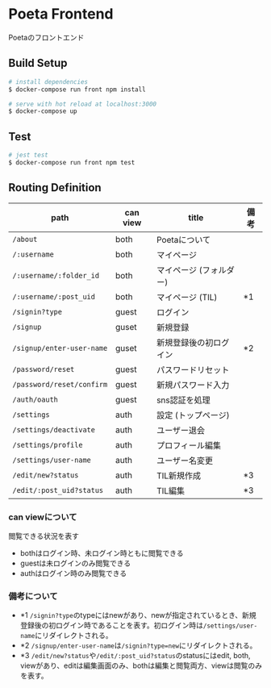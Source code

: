 # Poeta Frontend

Poetaのフロントエンド

## Build Setup

``` bash
# install dependencies
$ docker-compose run front npm install

# serve with hot reload at localhost:3000
$ docker-compose up
```

## Test

``` bash
# jest test
$ docker-compose run front npm test
```

## Routing Definition

| path                                 | can view | title                  | 備考 |
| ------------------------------------ | -------- | ---------------------- | --- |
| `/about`                             | both     | Poetaについて          |    |
| `/:username`                         | both     | マイページ             |    |
| `/:username/:folder_id`              | both     | マイページ (フォルダー) |    |
| `/:username/:post_uid`               | both     | マイページ (TIL)       |*1  |
| `/signin?type`                       | guest    | ログイン               |    |
| `/signup`                            | guset    | 新規登録               |    |
| `/signup/enter-user-name`            | guset    | 新規登録後の初ログイン  |*2  |
| `/password/reset`                    | guest    | パスワードリセット     |    |
| `/password/reset/confirm`            | guest    | 新規パスワード入力     |    |
| `/auth/oauth`                        | guest    | sns認証を処理          |    |
| `/settings`                          | auth     | 設定 (トップページ)    |    |
| `/settings/deactivate`               | auth     | ユーザー退会           |    |
| `/settings/profile`                  | auth     | プロフィール編集       |    |
| `/settings/user-name`                | auth     | ユーザー名変更         |    |
| `/edit/new?status`                   | auth     | TIL新規作成            |*3  |
| `/edit/:post_uid?status`             | auth     | TIL編集               |*3  |

### can viewについて

閲覧できる状況を表す

- bothはログイン時、未ログイン時ともに閲覧できる
- guestは未ログインのみ閲覧できる
- authはログイン時のみ閲覧できる

### 備考について

- *1 `/signin?type`のtypeにはnewがあり、newが指定されているとき、新規登録後の初ログイン時であることを表す。初ログイン時は`/settings/user-name`にリダイレクトされる。
- *2 `/signup/enter-user-name`は`/signin?type=new`にリダイレクトされる。
- *3 `/edit/new?status`や`/edit/:post_uid?status`のstatusにはedit, both, viewがあり、editは編集画面のみ、bothは編集と閲覧両方、viewは閲覧のみを表す。
